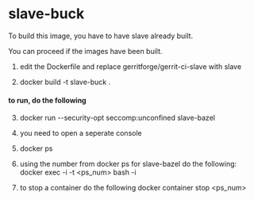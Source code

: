 slave-buck
============

To build this image, you have to have slave already built.

You can proceed if the images have been built.

1. edit the Dockerfile and replace gerritforge/gerrit-ci-slave with slave

2. docker build -t slave-buck .

#### to run, do the following

3. docker run --security-opt seccomp:unconfined slave-bazel

4. you need to open a seperate console

5. docker ps

6. using the number from docker ps for slave-bazel do the following:
   docker exec -i -t <ps_num> bash -i

7. to stop a  container do the following
   docker container stop <ps_num>
